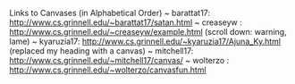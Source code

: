 Links to Canvases (in Alphabetical Order)
 ~ barattat17: http://www.cs.grinnell.edu/~barattat17/satan.html
 ~ creaseyw  : http://www.cs.grinnell.edu/~creaseyw/example.html
             (scroll down: warning, lame)
 ~ kyaruzia17: http://www.cs.grinnell.edu/~kyaruzia17/Ajuna_Ky.html
             (replaced my heading with a canvas)
 ~ mitchell17: http://www.cs.grinnell.edu/~mitchell17/canvas/
 ~ wolterzo  : http://www.cs.grinnell.edu/~wolterzo/canvasfun.html 
